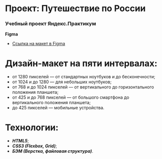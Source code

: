 # Проект: Путешествие по России

### Учебный проект Яндекс.Практикум

**Figma**

* [Ссылка на макет в Figma](https://www.figma.com/file/5S2WSbEFL6awjVWJ0NWL8Q/Sprint-3_-Russia-_-desktop-mobile?node-id=28503%3A0)

# Дизайн-макет на пяти интервалах:
 + от 1280 пикселей — от стандартных ноутбуков и до бесконечности;
 + от 1024 и до 1280 — для небольших ноутбуков;
 + от 768 и до 1024 пикселей — от вертикального до горизонтального положения планшета;
 + от 425 и до 768 пикселей — от большого смартфона до вертикального положения планшета;
 + до 425 пикселей — мобильные устройства.

 # Технологии:
  +  ***HTML5***;
  +  ***CSS3 (Flexbox, Grid)***;
  +  ***БЭМ (Верстка, файловая структура)***.
